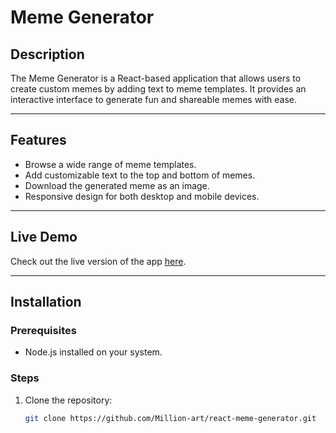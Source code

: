 # Meme Generator

## Description  
The Meme Generator is a React-based application that allows users to create custom memes by adding text to meme templates. It provides an interactive interface to generate fun and shareable memes with ease.

---

## Features  
- Browse a wide range of meme templates.  
- Add customizable text to the top and bottom of memes.  
- Download the generated meme as an image.  
- Responsive design for both desktop and mobile devices.  

---

## Live Demo  
Check out the live version of the app [here](https://million-art.github.io/react-meme-generator).  

---

## Installation  

### Prerequisites  
- Node.js installed on your system.  

### Steps  
1. Clone the repository:  
   ```bash
   git clone https://github.com/Million-art/react-meme-generator.git

